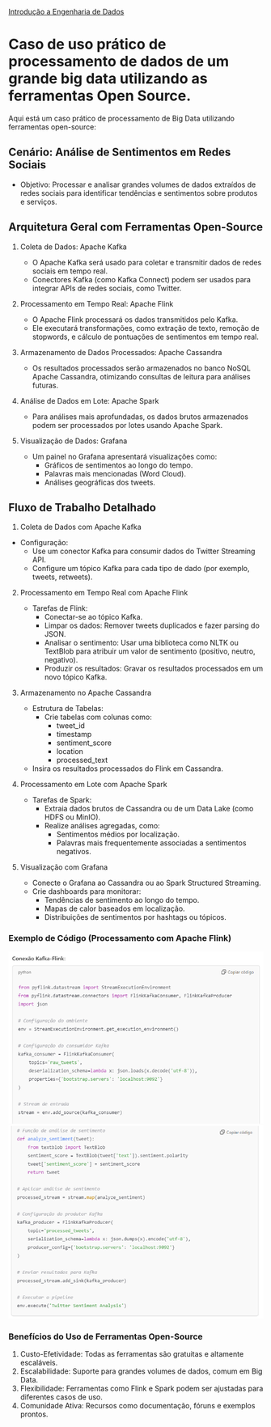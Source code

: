 <div> 
<p><a href="https://github.com/JosiTubaroski/Introducao_Engenharia_Dados/blob/main/README.md">Introdução a Engenharia de Dados</a></p>
</div> 

# Caso de uso prático de processamento de dados de um grande big data utilizando as ferramentas Open Source.

Aqui está um caso prático de processamento de Big Data utilizando ferramentas open-source:

## Cenário: Análise de Sentimentos em Redes Sociais

- Objetivo: Processar e analisar grandes volumes de dados extraídos de redes sociais para identificar tendências e sentimentos sobre produtos e serviços.

## Arquitetura Geral com Ferramentas Open-Source

1. Coleta de Dados: Apache Kafka
   - O Apache Kafka será usado para coletar e transmitir dados de redes sociais em tempo real.
   - Conectores Kafka (como Kafka Connect) podem ser usados para integrar APIs de redes sociais, como Twitter.
  
2. Processamento em Tempo Real: Apache Flink
   - O Apache Flink processará os dados transmitidos pelo Kafka.
   - Ele executará transformações, como extração de texto, remoção de stopwords, e cálculo de pontuações de sentimentos em tempo real.
  
3. Armazenamento de Dados Processados: Apache Cassandra
   - Os resultados processados serão armazenados no banco NoSQL Apache Cassandra, otimizando consultas de leitura para análises futuras.
  
4. Análise de Dados em Lote: Apache Spark
   - Para análises mais aprofundadas, os dados brutos armazenados podem ser processados por lotes usando Apache Spark.
  
5. Visualização de Dados: Grafana
   - Um painel no Grafana apresentará visualizações como:
     - Gráficos de sentimentos ao longo do tempo.
     - Palavras mais mencionadas (Word Cloud).
     - Análises geográficas dos tweets.

## Fluxo de Trabalho Detalhado 

1. Coleta de Dados com Apache Kafka

- Configuração:
  - Use um conector Kafka para consumir dados do Twitter Streaming API.
  - Configure um tópico Kafka para cada tipo de dado (por exemplo, tweets, retweets).

2. Processamento em Tempo Real com Apache Flink
   - Tarefas de Flink:
     - Conectar-se ao tópico Kafka.
     - Limpar os dados: Remover tweets duplicados e fazer parsing do JSON.
     - Analisar o sentimento: Usar uma biblioteca como NLTK ou TextBlob para atribuir um valor de sentimento (positivo, neutro, negativo).
     - Produzir os resultados: Gravar os resultados processados em um novo tópico Kafka.

3. Armazenamento no Apache Cassandra
   - Estrutura de Tabelas:
     - Crie tabelas com colunas como:
       - tweet_id
       - timestamp
       - sentiment_score
       - location
       - processed_text
    - Insira os resultados processados do Flink em Cassandra.

4. Processamento em Lote com Apache Spark
   - Tarefas de Spark:
     - Extraia dados brutos de Cassandra ou de um Data Lake (como HDFS ou MinIO).
     - Realize análises agregadas, como:
       - Sentimentos médios por localização.
       - Palavras mais frequentemente associadas a sentimentos negativos.

5. Visualização com Grafana
   - Conecte o Grafana ao Cassandra ou ao Spark Structured Streaming.
   - Crie dashboards para monitorar:
     - Tendências de sentimento ao longo do tempo.
     - Mapas de calor baseados em localização.
     - Distribuições de sentimentos por hashtags ou tópicos.

### Exemplo de Código (Processamento com Apache Flink)

<img src="https://github.com/JosiTubaroski/Big_Data_open-source/blob/main/img/01_Kafka_Flink.png">

<img src="https://github.com/JosiTubaroski/Big_Data_open-source/blob/main/img/02_Kafka_Flink.png">

### Benefícios do Uso de Ferramentas Open-Source

1. Custo-Efetividade: Todas as ferramentas são gratuitas e altamente escaláveis.
2. Escalabilidade: Suporte para grandes volumes de dados, comum em Big Data.
3. Flexibilidade: Ferramentas como Flink e Spark podem ser ajustadas para diferentes casos de uso.
4. Comunidade Ativa: Recursos como documentação, fóruns e exemplos prontos.


